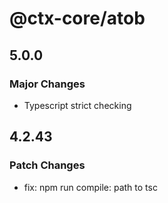 # @ctx-core/atob

## 5.0.0

### Major Changes

- Typescript strict checking

## 4.2.43

### Patch Changes

- fix: npm run compile: path to tsc
